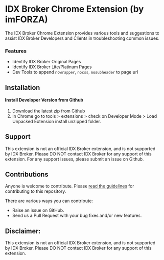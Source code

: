 # IDX Broker Chrome Extension (by imFORZA)

The IDX Broker Chrome Extension provides various tools and suggestions to assist IDX Broker Developers and Clients in troubleshooting common issues. 

### Features
* Identify IDX Broker Original Pages
* Identify IDX Broker Lite/Platinum Pages
* Dev Tools to append `nowrapper`, `nocss`, `nosubheader` to page url

## Installation

#### Install Developer Version from Github
1. Download the latest zip from Github
2. In Chrome go to tools > extensions > check on Developer Mode > Load Unpacked Extension install unzipped folder.

## Support

This extension is not an official IDX Broker extension, and is not supported by IDX Broker. Please DO NOT contact IDX Broker for any support of this extension. For any support issues, please submit an issue on Github.

## Contributions

Anyone is welcome to contribute. Please [read the guidelines](https://github.com/yoast/wordpress-seo/blob/master/CONTRIBUTING.md) for contributing to this repository.

There are various ways you can contribute:

* Raise an issue on GitHub.
* Send us a Pull Request with your bug fixes and/or new features.

## Disclaimer:
This extension is not an official IDX Broker extension, and is not supported by IDX Broker. Please DO NOT contact IDX Broker for any support of this extension.





